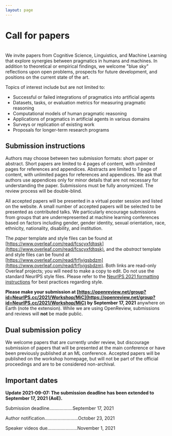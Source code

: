 ```yaml
---
layout: page
---
```


# Call for papers

<br>
We invite papers from Cognitive Science, Linguistics, and Machine Learning that explore synergies between pragmatics in humans and machines. In addition to theoretical or empirical findings, we welcome "blue sky" reflections upon open problems, prospects for future development, and positions on the current state of the art. 

Topics of interest include but are not limited to:

- Successful or failed integrations of pragmatics into artificial agents
- Datasets, tasks, or evaluation metrics for measuring pragmatic reasoning
- Computational models of human pragmatic reasoning
- Applications of pragmatics in artificial agents in various domains
- Surveys or replication of existing work
- Proposals for longer-term research programs

## Submission instructions
Authors may choose between two submission formats: short paper or abstract. Short papers are limited to 4 pages of content, with unlimited pages for references and appendices. Abstracts are limited to 1 page of content, with unlimited pages for references and appendices. We ask that authors use appendices only for minor details that are not necessary for understanding the paper. Submissions must be fully anonymized. The review process will be double-blind.

All accepted papers will be presented in a virtual poster session and listed on the website. A small number of accepted papers will be selected to be presented as contributed talks. We particularly encourage submissions from groups that are underrepresented at machine learning conferences based on factors including gender, gender identity, sexual orientation, race, ethnicity, nationality, disability, and institution.

The *paper* template and style files can be found at [https://www.overleaf.com/read/fcscyxfdtqsk](https://www.overleaf.com/read/fcscyxfdtqsk), and the *abstract* template and style files can be found at [https://www.overleaf.com/read/frfjvjgsbdzm](https://www.overleaf.com/read/frfjvjgsbdzm). Both links are read-only Overleaf projects; you will need to make a copy to edit. Do not use the standard NeurIPS style files. Please refer to the [NeurIPS 2021 formatting instructions](https://neurips.cc/Conferences/2021/PaperInformation/StyleFiles) for best practices regarding style.

**Please make your submission at [https://openreview.net/group?id=NeurIPS.cc/2021/Workshop/MiC](https://openreview.net/group?id=NeurIPS.cc/2021/Workshop/MiC) by September 17, 2021** anywhere on Earth (note the extension). While we are using OpenReview, submissions and reviews will **not** be made public.

## Dual submission policy
We welcome papers that are currently under review, but discourage submission of papers that will be presented at the main conference or have been previously published at an ML conference. Accepted papers will be published on the workshop homepage, but will not be part of the official proceedings and are to be considered non-archival.

## Important dates

**Update 2021-09-07: The submission deadline has been extended to September 17, 2021 (AoE).**

Submission deadline..................September 17, 2021

Author notification..........................October 23, 2021  

Speaker videos due.......................November 1, 2021  